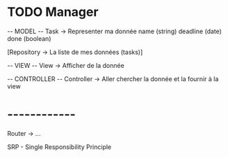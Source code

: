 # TODO Manager

-- MODEL --
Task -> Representer ma donnée 
name (string)
deadline (date)
done (boolean)

[Repository -> La liste de mes données (tasks)]

-- VIEW --
View -> Afficher de la donnée

-- CONTROLLER -- 
Controller -> Aller chercher la donnée 
			  et la fournir à la view
			  
# ------------ 
Router -> ...

SRP - Single Responsibility Principle